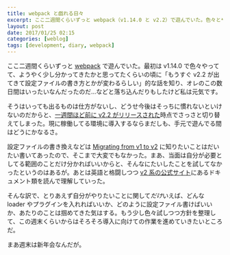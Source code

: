 ```yaml
---
title: webpack と戯れる日々
excerpt: ここ二週間くらいずっと webpack（v1.14.0 と v2.2）で遊んでいた。色々とやってるうちにそこそこ掴めてきたので、そろそろ導入に向けて動いていくか…という決意表明的な話をだらだらと。なお、技術的な話は特に出てこない。
layout: post
date: 2017/01/25 02:15
categories: [weblog]
tags: [development, diary, webpack]
---
```


ここ二週間くらいずっと [webpack][] で遊んでいた。最初は v1.14.0 で色々やってて、ようやく少し分かってきたかと思ってたくらいの頃に「もうすぐ v2.2 が出てきて設定ファイルの書き方とかが変わるらしい」的な話を知り、オレのこの数日間はいったいなんだったのだ…などと落ち込んだりもしたけど私は元気です。

そうはいっても出るものは仕方がないし、どうせ今後はそっちに慣れないといけないのだからと、[一週間ほど前に v2.2 がリリースされた][released]時点でさっさと切り替えてしまった。現に稼働してる環境に導入するならまだしも、手元で遊んでる間はどうにかなるさ。

設定ファイルの書き換えなどは [Migrating from v1 to v2][migrating] に知りたいことはだいたい書いてあったので、そこまで大変でもなかった。まあ、当面は自分が必要としてる範囲のことだけ分かればいいからと、そんなにたいしたことを試してなかったというのはあるが。あとは英語と格闘しつつ [v2 系の公式サイト][v2docs]にあるドキュメント類を読んで理解していった。

そんな訳で、とりあえず自分がやりたいことに関して*だけ*いえば、どんな loader やプラグインを入れればいいか、どのように設定ファイル書けばいいか、あたりのことは掴めてきた気はする。もう少し色々試しつつ方針を整理して、この週末くらいからはそろそろ導入に向けての作業を進めていきたいところだ。

まあ週末は新年会なんだが。

[webpack]: https://webpack.github.io/
[released]: https://medium.com/webpack/76c3d43bf144
[migrating]: https://webpack.js.org/guides/migrating/
[v2docs]: https://webpack.js.org/
